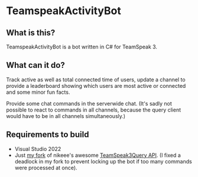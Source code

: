 # TeamspeakActivityBot
## What is this?
TeamspeakActivityBot is a bot written in C# for TeamSpeak 3.

## What can it do?
Track active as well as total connected time of users, update a channel to provide a leaderboard showing which users are most active or connected and some minor fun facts.

Provide some chat commands in the serverwide chat.
(It's sadly not possible to react to commands in all channels, because the query client would have to be in all channels simultaneously.)

## Requirements to build
- Visual Studio 2022
- Just [my fork](https://github.com/cub1con/TeamSpeak3QueryApi) of nikeee's awesome [TeamSpeak3Query API](https://github.com/nikeee/TeamSpeak3QueryApi). (I fixed a deadlock in my fork to prevent locking up the bot if too many commands were processed at once).
